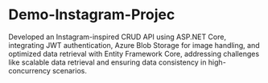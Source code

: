 # Demo-Instagram-Projec
 Developed an Instagram-inspired CRUD API using ASP.NET Core,
                                integrating JWT authentication, Azure Blob Storage for image handling,
                                and optimized data retrieval with Entity Framework Core, addressing
                                challenges like scalable data retrieval and ensuring data consistency in
                                high-concurrency scenarios.
